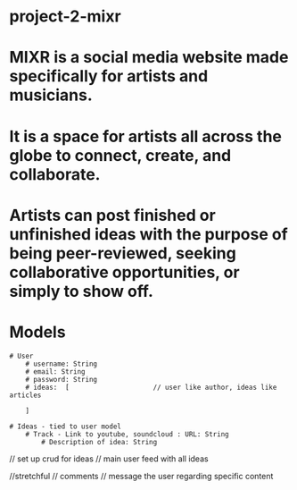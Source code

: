# project-2-mixr

# MIXR is a social media website made specifically for artists and musicians. 
# It is a space for artists all across the globe to connect, create, and collaborate. 
# Artists can post finished or unfinished ideas with the purpose of being peer-reviewed, seeking collaborative opportunities, or simply to show off.


# Models
    # User
        # username: String
        # email: String
        # password: String
        # ideas:  [                     // user like author, ideas like articles

        ]

    # Ideas - tied to user model            
        # Track - Link to youtube, soundcloud : URL: String
            # Description of idea: String







// set up crud for ideas
// main user feed with all ideas


//stretchful
    // comments
    // message the user regarding specific content




    